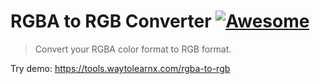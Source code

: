 # RGBA to RGB Converter [![Awesome](https://cdn.rawgit.com/sindresorhus/awesome/d7305f38d29fed78fa85652e3a63e154dd8e8829/media/badge.svg)](https://github.com/sindresorhus/awesome)

>Convert your RGBA color format to RGB format.

Try demo: https://tools.waytolearnx.com/rgba-to-rgb
